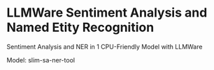 # LLMWare Sentiment Analysis and Named Etity Recognition
Sentiment Analysis and NER in 1 CPU-Friendly Model with LLMWare

Model: slim-sa-ner-tool
